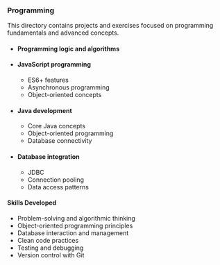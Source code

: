 ### Programming
This directory contains projects and exercises focused on programming fundamentals and advanced concepts.


- #### Programming logic and algorithms


- #### JavaScript programming
  - ES6+ features
  - Asynchronous programming
  - Object-oriented concepts


- #### Java development
  - Core Java concepts
  - Object-oriented programming
  - Database connectivity


- #### Database integration
  - JDBC
  - Connection pooling
  - Data access patterns


#### Skills Developed
  - Problem-solving and algorithmic thinking
  - Object-oriented programming principles
  - Database interaction and management
  - Clean code practices
  - Testing and debugging
  - Version control with Git